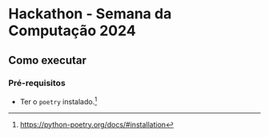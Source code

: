 # Hackathon - Semana da Computação 2024

## Como executar

### Pré-requisitos
- Ter o `poetry` instalado.[^1]

[^1]:https://python-poetry.org/docs/#installation